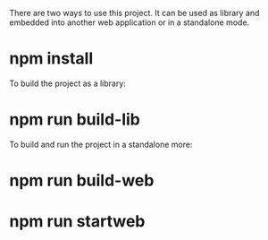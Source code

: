 There are two ways to use this project. It can be used as library and embedded into another web application or in a standalone mode.

# npm install

To build the project as a library:

# npm run build-lib


To build and run the project in a standalone more:

# npm run build-web

# npm run startweb

